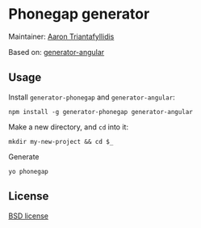 # Phonegap generator

Maintainer: [Aaron Triantafyllidis](https://github.com/azzamallow)

Based on: [generator-angular](https://github.com/yeoman/generator-angular)

## Usage

Install `generator-phonegap` and `generator-angular`:
```
npm install -g generator-phonegap generator-angular
```

Make a new directory, and `cd` into it:
```
mkdir my-new-project && cd $_
```

Generate
```
yo phonegap
```

## License

[BSD license](http://opensource.org/licenses/bsd-license.php)
